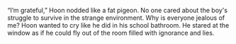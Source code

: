 “I’m grateful,” Hoon nodded like a fat pigeon. No one cared about the boy's struggle to survive in the strange environment. Why is everyone jealous of me? Hoon wanted to cry like he did in his school bathroom. He stared at the window as if he could fly out of the room filled with ignorance and lies. 
